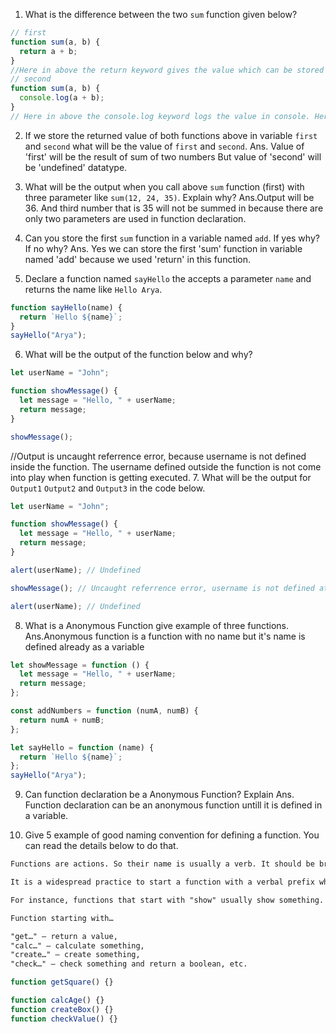 1. What is the difference between the two `sum` function given below?

```js
// first
function sum(a, b) {
  return a + b;
}
//Here in above the return keyword gives the value which can be stored in a variable. Here function always returns a value.
// second
function sum(a, b) {
  console.log(a + b);
}
// Here in above the console.log keyword logs the value in console. Here function does not contain return therefore the value of sum is undefined.
```

2. If we store the returned value of both functions above in variable `first` and `second` what will be the value of `first` and `second`.
   Ans. Value of 'first' will be the result of sum of two numbers But value of 'second' will be 'undefined' datatype.

3. What will be the output when you call above `sum` function (first) with three parameter like `sum(12, 24, 35)`. Explain why?
   Ans.Output will be 36. And third number that is 35 will not be summed in because there are only two parameters are used in function declaration.

4. Can you store the first `sum` function in a variable named `add`. If yes why? If no why?
   Ans. Yes we can store the first 'sum' function in variable named 'add' because we used 'return' in this function.

5. Declare a function named `sayHello` the accepts a parameter `name` and returns the name like `Hello Arya`.

```js
function sayHello(name) {
  return `Hello ${name}`;
}
sayHello("Arya");
```

6. What will be the output of the function below and why?

```js
let userName = "John";

function showMessage() {
  let message = "Hello, " + userName;
  return message;
}

showMessage();
```

//Output is uncaught referrence error, because username is not defined inside the function. The username defined outside the function is not come into play when function is getting executed. 7. What will be the output for `Output1` `Output2` and `Output3` in the code below.

```js
let userName = "John";

function showMessage() {
  let message = "Hello, " + userName;
  return message;
}

alert(userName); // Undefined

showMessage(); // Uncaught referrence error, username is not defined at showMessage.

alert(userName); // Undefined
```

8. What is a Anonymous Function give example of three functions.
   Ans.Anonymous function is a function with no name but it's name is defined already as a variable

```js
let showMessage = function () {
  let message = "Hello, " + userName;
  return message;
};

const addNumbers = function (numA, numB) {
  return numA + numB;
};

let sayHello = function (name) {
  return `Hello ${name}`;
};
sayHello("Arya");
```

9. Can function declaration be a Anonymous Function? Explain
   Ans. Function declaration can be an anonymous function untill it is defined in a variable.

10. Give 5 example of good naming convention for defining a function. You can read the details below to do that.

```md
Functions are actions. So their name is usually a verb. It should be brief, as accurate as possible and describe what the function does, so that someone reading the code gets an indication of what the function does.

It is a widespread practice to start a function with a verbal prefix which vaguely describes the action. There must be an agreement within the team on the meaning of the prefixes.

For instance, functions that start with "show" usually show something.

Function starting with…

"get…" – return a value,
"calc…" – calculate something,
"create…" – create something,
"check…" – check something and return a boolean, etc.
```

```js
function getSquare() {}

function calcAge() {}
function createBox() {}
function checkValue() {}
```
